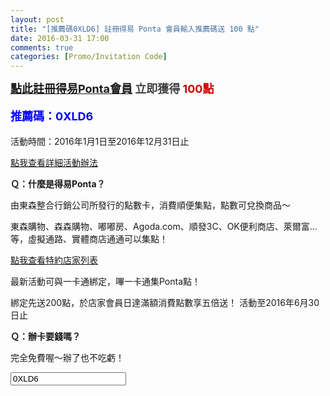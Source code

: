 ```yaml
---
layout: post
title: "[推薦碼0XLD6] 註冊得易 Ponta 會員輸入推薦碼送 100 點"
date: 2016-03-31 17:00
comments: true
categories: [Promo/Invitation Code]
---
```



<strong><font size="4px"> [點此註冊得易Ponta會員](https://www.ponta.com.tw/register/QuickCard.action?paChannelSource=3&paSaleCode=MP2015042701&paCampaignCode=DSMP2015111901&paShopCode=8881329000015&passRecmdPersonId=WT0wWExENk1G)
<font color="#444444">立即獲得 </font><font color="#CC0000">100點</font>

<p onclick="copyPromoCode()"><font color="blue">推薦碼：0XLD6</font></p>
</font></strong>

活動時間：2016年1月1日至2016年12月31日止

[點我查看詳細活動辦法](https://mk.ponta.com.tw/mgm/)

**Ｑ：什麼是得易Ponta？**

由東森整合行銷公司所發行的點數卡，消費順便集點，點數可兌換商品～

東森購物、森森購物、嘟嘟房、Agoda.com、順發3C、OK便利商店、萊爾富...等，虛擬通路、實體商店通通可以集點！

[點我查看特約店家列表](https://www.ponta.com.tw/MerchantRanking.action?func=qryByView&title=%E5%BA%97%E5%AE%B6%E6%8E%92%E8%A1%8C)


最新活動可與一卡通綁定，嗶一卡通集Ponta點！

綁定先送200點，於店家會員日達滿額消費點數享五倍送！ 活動至2016年6月30日止


**Ｑ：辦卡要錢嗎？**

完全免費喔～辦了也不吃虧！

<input type="text" id="promoCode" onclick="copyPromoCode()" value="0XLD6">

<script language="javascript">
	function copyPromoCode(){
	    var obj = document.getElementById("promoCode");
 		obj.select();
		document.execCommand("Copy");
		alert("已複製序號"+obj.value);
	}
</script>